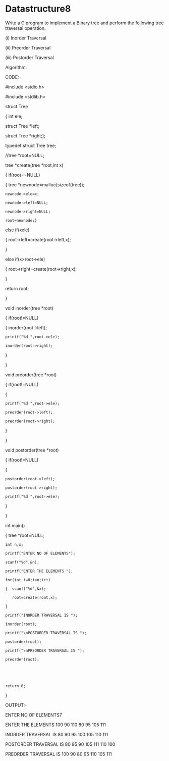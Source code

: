 # Datastructure8
Write a C program to implement a Binary tree and perform the following tree traversal operation.

(i)	Inorder Traversal

(ii)	Preorder Traversal

(iii)	Postorder Traversal



  Algorithm:

   CODE:-

   #include <stdio.h>

   #include <stdlib.h>

struct Tree

{ int ele;

  struct Tree *left;

  struct Tree *right;};

typedef struct Tree tree;

//tree *root=NULL;



tree *create(tree *root,int x)

{ if(root==NULL)

  { tree *newnode=malloc(sizeof(tree));

    newnode->ele=x;

    newnode->left=NULL;

    newnode->right=NULL;

    root=newnode;}

  else if(x<root->ele)

  { root->left=create(root->left,x);

  }

  else if(x>root->ele)

  { root->right=create(root->right,x);

  }

  return root;

}



void inorder(tree *root)

{ if(root!=NULL)

  { inorder(root->left);

    printf("%d ",root->ele);

    inorder(root->right);

  }

  

}

void preorder(tree *root)

{ if(root!=NULL)

  { 

    printf("%d ",root->ele);

    preorder(root->left);

    preorder(root->right);

  }

  

}

void postorder(tree *root)

{ if(root!=NULL)

  { 

    postorder(root->left);

    postorder(root->right);

    printf("%d ",root->ele);

  }

  

}



int main()

{   tree *root=NULL;

    int n,x;

    printf("ENTER NO OF ELEMENTS");

    scanf("%d",&n);

    printf("ENTER THE ELEMENTS ");

    for(int i=0;i<n;i++)

    {  scanf("%d",&x);

       root=create(root,x);

    }

    printf("INORDER TRAVERSAL IS ");

    inorder(root);

    printf("\nPOSTORDER TRAVERSAL IS ");

    postorder(root);

    printf("\nPREORDER TRAVERSAL IS ");

    preorder(root);    

    



    return 0;

}

OUTPUT:-

ENTER NO OF ELEMENTS7

ENTER THE ELEMENTS 100 90 110 80 95 105 111

INORDER TRAVERSAL IS 80 90 95 100 105 110 111 

POSTORDER TRAVERSAL IS 80 95 90 105 111 110 100 

PREORDER TRAVERSAL IS 100 90 80 95 110 105 111

